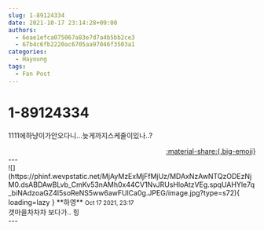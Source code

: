 ```yaml
---
slug: 1-89124334
date: 2021-10-17 23:14:28+09:00
authors:
  - 6eae1efca075067a83e7d7a4b5bb2ce3
  - 67b4c6fb2220ac6705aa97046f3503a1
categories:
  - Hayoung
tags:
  - Fan Post
---
```


# 1-89124334

<div class="post-container" markdown="1">
<div class="content-container md-sidebar__scrollwrap" markdown="1">

1111에하냥이가안오다니...늦게까지스케줄이있나..?

</div>
</div>

<div style="text-align: right;" markdown="1">
<a href="https://weverse.io/fromis9/fanpost/1-89124334" style="text-align: right;">:material-share:{.big-emoji}</a>
</div>
---

<div class="comments-container md-sidebar__scrollwrap" markdown="1">
<div class="comment" markdown="1">
<div class='id-container' markdown="1">
![](https://phinf.wevpstatic.net/MjAyMzExMjFfMjUz/MDAxNzAwNTQzODEzNjM0.dsABDAwBLvb_CmKv53nAMh0x44CV1NvJRUsHloAtzVEg.spqUAHYle7q_biNAdzoaGZ4l5soReNS5ww6awFUlCa0g.JPEG/image.jpg?type=s72){ loading=lazy }
**<span class="artist">하영</span>** <small>Oct 17 2021, 23:17</small><br>
</div>
<div class='comment-body' markdown="1">
갯마을차차차 보다가.. 힝
</div>
</div>
</div>
---
